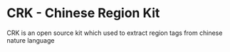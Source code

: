# CRK - Chinese Region Kit

CRK is an open source kit which used to extract region tags
from chinese nature language


